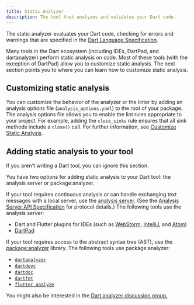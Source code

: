 ```yaml
---
title: Static Analyzer
description: The tool that analyzes and validates your Dart code.
---
```


The static analyzer evaluates your Dart code,
checking for errors and warnings that are specified in the
[Dart Language Specification](/guides/language/spec).

Many tools in the Dart ecosystem (including IDEs, DartPad, and dartanalyzer)
perform static analysis on code. Most of these tools (with the exception
of DartPad) allow you to customize static analysis. The next section
points you to where you can learn how to customize static analysis.

<a name="customizing-static-analysis"></a>
## Customizing static analysis

You can customize the behavior of the analyzer or the linter
by adding an analysis options file (`analysis_options.yaml`) to
the root of your package. The analysis options file allows
you to enable the lint rules appropriate to your project.
For example, adding the `close_sinks` rule ensures that all
sink methods include a `close()` call. For further information, see
[Customize Static Analysis](/guides/language/analysis-options).

<a name="adding-static-analysis"></a>
## Adding static analysis to your tool

If you aren't writing a Dart tool, you can ignore this section.

You have two options for adding static analysis to your Dart tool:
the analysis server or package:analyzer.

If your tool requires continuous analysis or can handle exchanging
text messages with a local server, use the [analysis
server](https://github.com/dart-lang/sdk/tree/master/pkg/analysis_server).
(See the [Analysis Server API
Specification](https://htmlpreview.github.io/?https://github.com/dart-lang/sdk/blob/master/pkg/analysis_server/doc/api.html)
for protocol details.) The following tools use the analysis server:

* Dart and Flutter plugins for IDEs (such as
  [WebStorm,]({{site.webdev}}/tools/webstorm)
  [IntelliJ](/tools/jetbrains-plugin), and
  [Atom](https://atom.io/packages/dart))
* [DartPad](/tools/dartpad)

If your tool requires access to the abstract syntax tree (AST), use the
[package:analyzer](https://pub.dartlang.org/packages/analyzer) library.
The following tools use package:analyzer:

* [`dartanalyzer`](https://github.com/dart-lang/sdk/tree/master/pkg/analyzer_cli#dartanalyzer
)
* [`dartdevc`]({{site.webdev}}/tools/dartdevc)
* [`dartdoc`](https://github.com/dart-lang/dartdoc)
* [`dartfmt`](https://github.com/dart-lang/dart_style)
* [`flutter analyze`]({{site.flutter}}/debugging/#the-dart-analyzer)

You might also be interested in the [Dart analyzer discussion
group.](https://groups.google.com/a/dartlang.org/forum/#!forum/analyzer-discuss)
